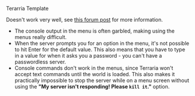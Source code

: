 Terarria Template

Doesn't work very well, see [this forum post](https://community.pufferpanel.com/topic/577/an-incredibly-buggy-terraria-template) for more information.

* The console output in the menu is often garbled, making using the menus really difficult.
* When the server prompts you for an option in the menu, it's not possible to hit Enter for the default value. This also means that you have to type in a value for when it asks you a password - you can't have a passwordless server.
* Console commands don't work in the menus, since Terraria won't accept text commands until the world is loaded. This also makes it practically impossible to stop the server while on a menu screen without using the **"My server isn't responding! Please `kill it`."** option.
